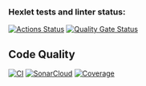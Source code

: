 ### Hexlet tests and linter status:
[![Actions Status](https://github.com/Liudmila198/frontend-project-46/actions/workflows/hexlet-check.yml/badge.svg)](https://github.com/Liudmila198/frontend-project-46/actions)
[![Quality Gate Status](https://sonarcloud.io/api/project_badges/measure?project=Liudmila198_frontend-project-46&metric=alert_status)][def]
## Code Quality

[![CI](https://github.com/Liudmila198/frontend-project-46/actions/workflows/ci.yml/badge.svg)](https://github.com/Liudmila198/frontend-project-46/actions)
[![SonarCloud](https://sonarcloud.io/api/project_badges/measure?project=Liudmila198/frontend-project-46&metric=alert_status)][def]
[![Coverage](https://sonarcloud.io/api/project_badges/measure?project=Liudmila198/frontend-project-46&metric=coverage)][def]

[def]: https://sonarcloud.io/summary/new_code?id=Liudmila198/frontend-project-46